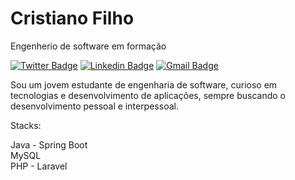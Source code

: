 # Cristiano Filho

Engenherio de software em formação

[![Twitter Badge](https://img.shields.io/badge/-@_cristiano.filho-6633cc?style=flat-square&labelColor=6633cc&logo=instagram&logoColor=white&link=https://instagram.com.br/_cristiano.filho/?hl=pt-br)](https://www.instagram.com/_cristiano.filho/?hl=pt-br) [![Linkedin Badge](https://img.shields.io/badge/-Cristiano%20Filho-6633cc?style=flat-square&logo=Linkedin&logoColor=white&link=https://www.linkedin.com/in/diego-schell-fernandes/)](https://www.linkedin.com/in/cristiano-filho-16a141150/) [![Gmail Badge](https://img.shields.io/badge/-cristianoliveira01.co@gmail.com-6633cc?style=flat-square&logo=Gmail&logoColor=white&link=mailto:cristianoliveira01.co@gmail.com)](mailto:cristianoliveira01.co@gmail.com)

Sou um jovem estudante de engenharia de software, curioso em tecnologias e desenvolvimento de aplicações, sempre buscando o desenvolvimento pessoal e interpessoal.

Stacks: 

Java - Spring Boot <br>
MySQL <br>
PHP - Laravel <br>



